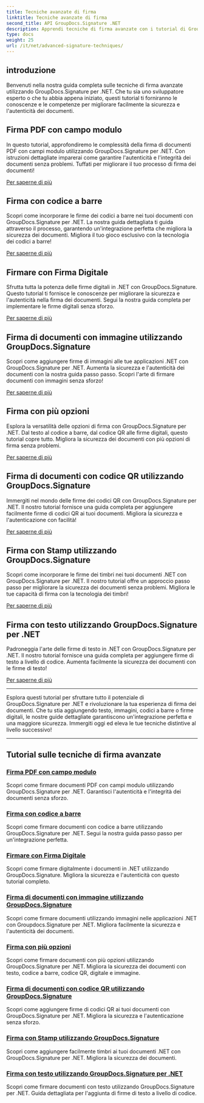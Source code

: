 ```yaml
---
title: Tecniche avanzate di firma
linktitle: Tecniche avanzate di firma
second_title: API GroupDocs.Signature .NET
description: Apprendi tecniche di firma avanzate con i tutorial di GroupDocs.Signature per .NET. Firma PDF, immagini e documenti senza problemi con codici a barre, digitale e altro ancora.
type: docs
weight: 25
url: /it/net/advanced-signature-techniques/
---
```

## introduzione

Benvenuti nella nostra guida completa sulle tecniche di firma avanzate utilizzando GroupDocs.Signature per .NET. Che tu sia uno sviluppatore esperto o che tu abbia appena iniziato, questi tutorial ti forniranno le conoscenze e le competenze per migliorare facilmente la sicurezza e l'autenticità dei documenti.

## Firma PDF con campo modulo

In questo tutorial, approfondiremo le complessità della firma di documenti PDF con campi modulo utilizzando GroupDocs.Signature per .NET. Con istruzioni dettagliate imparerai come garantire l'autenticità e l'integrità dei documenti senza problemi. Tuffati per migliorare il tuo processo di firma dei documenti!

[Per saperne di più](./sign-pdf-form-field/)

## Firma con codice a barre

Scopri come incorporare le firme dei codici a barre nei tuoi documenti con GroupDocs.Signature per .NET. La nostra guida dettagliata ti guida attraverso il processo, garantendo un'integrazione perfetta che migliora la sicurezza dei documenti. Migliora il tuo gioco esclusivo con la tecnologia dei codici a barre!

[Per saperne di più](./sign-with-barcode/)

## Firmare con Firma Digitale

Sfrutta tutta la potenza delle firme digitali in .NET con GroupDocs.Signature. Questo tutorial ti fornisce le conoscenze per migliorare la sicurezza e l'autenticità nella firma dei documenti. Segui la nostra guida completa per implementare le firme digitali senza sforzo.

[Per saperne di più](./sign-with-digital/)

## Firma di documenti con immagine utilizzando GroupDocs.Signature

Scopri come aggiungere firme di immagini alle tue applicazioni .NET con GroupDocs.Signature per .NET. Aumenta la sicurezza e l'autenticità dei documenti con la nostra guida passo passo. Scopri l'arte di firmare documenti con immagini senza sforzo!

[Per saperne di più](./sign-with-image/)

## Firma con più opzioni

Esplora la versatilità delle opzioni di firma con GroupDocs.Signature per .NET. Dal testo al codice a barre, dal codice QR alle firme digitali, questo tutorial copre tutto. Migliora la sicurezza dei documenti con più opzioni di firma senza problemi.

[Per saperne di più](./sign-with-multiple-options/)

## Firma di documenti con codice QR utilizzando GroupDocs.Signature

Immergiti nel mondo delle firme dei codici QR con GroupDocs.Signature per .NET. Il nostro tutorial fornisce una guida completa per aggiungere facilmente firme di codici QR ai tuoi documenti. Migliora la sicurezza e l'autenticazione con facilità!

[Per saperne di più](./sign-with-qr-code/)

## Firma con Stamp utilizzando GroupDocs.Signature

Scopri come incorporare le firme dei timbri nei tuoi documenti .NET con GroupDocs.Signature per .NET. Il nostro tutorial offre un approccio passo passo per migliorare la sicurezza dei documenti senza problemi. Migliora le tue capacità di firma con la tecnologia dei timbri!

[Per saperne di più](./sign-with-stamp/)

## Firma con testo utilizzando GroupDocs.Signature per .NET

Padroneggia l'arte delle firme di testo in .NET con GroupDocs.Signature per .NET. Il nostro tutorial fornisce una guida completa per aggiungere firme di testo a livello di codice. Aumenta facilmente la sicurezza dei documenti con le firme di testo!

[Per saperne di più](./sign-with-text/)

---

Esplora questi tutorial per sfruttare tutto il potenziale di GroupDocs.Signature per .NET e rivoluzionare la tua esperienza di firma dei documenti. Che tu stia aggiungendo testo, immagini, codici a barre o firme digitali, le nostre guide dettagliate garantiscono un'integrazione perfetta e una maggiore sicurezza. Immergiti oggi ed eleva le tue tecniche distintive al livello successivo!

---

## Tutorial sulle tecniche di firma avanzate
### [Firma PDF con campo modulo](./sign-pdf-form-field/)
Scopri come firmare documenti PDF con campi modulo utilizzando GroupDocs.Signature per .NET. Garantisci l'autenticità e l'integrità dei documenti senza sforzo.
### [Firma con codice a barre](./sign-with-barcode/)
Scopri come firmare documenti con codice a barre utilizzando GroupDocs.Signature per .NET. Segui la nostra guida passo passo per un'integrazione perfetta.
### [Firmare con Firma Digitale](./sign-with-digital/)
Scopri come firmare digitalmente i documenti in .NET utilizzando GroupDocs.Signature. Migliora la sicurezza e l'autenticità con questo tutorial completo.
### [Firma di documenti con immagine utilizzando GroupDocs.Signature](./sign-with-image/)
Scopri come firmare documenti utilizzando immagini nelle applicazioni .NET con Groupdocs.Signature per .NET. Migliora facilmente la sicurezza e l'autenticità dei documenti.
### [Firma con più opzioni](./sign-with-multiple-options/)
Scopri come firmare documenti con più opzioni utilizzando GroupDocs.Signature per .NET. Migliora la sicurezza dei documenti con testo, codice a barre, codice QR, digitale e immagine.
### [Firma di documenti con codice QR utilizzando GroupDocs.Signature](./sign-with-qr-code/)
Scopri come aggiungere firme di codici QR ai tuoi documenti con GroupDocs.Signature per .NET. Migliora la sicurezza e l'autenticazione senza sforzo.
### [Firma con Stamp utilizzando GroupDocs.Signature](./sign-with-stamp/)
Scopri come aggiungere facilmente timbri ai tuoi documenti .NET con GroupDocs.Signature per .NET. Migliora la sicurezza dei documenti.
### [Firma con testo utilizzando GroupDocs.Signature per .NET](./sign-with-text/)
Scopri come firmare documenti con testo utilizzando GroupDocs.Signature per .NET. Guida dettagliata per l'aggiunta di firme di testo a livello di codice.